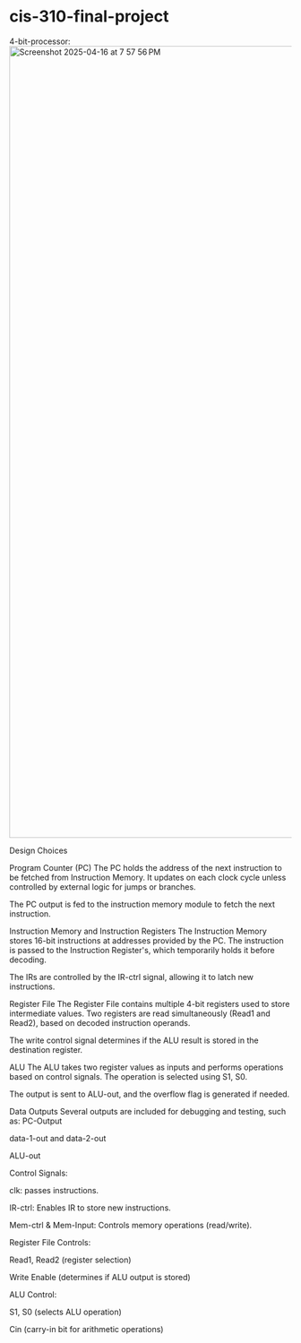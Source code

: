 # cis-310-final-project

4-bit-processor:
<img width="1414" alt="Screenshot 2025-04-16 at 7 57 56 PM" src="https://github.com/user-attachments/assets/5c8c3447-daea-4cdf-a981-c931558185ff" />

 Design Choices

Program Counter (PC) The PC holds the address of the next instruction to be fetched from Instruction Memory.
It updates on each clock cycle unless controlled by external logic for jumps or branches.

The PC output is fed to the instruction memory module to fetch the next instruction.

Instruction Memory and Instruction Registers The Instruction Memory stores 16-bit instructions at addresses provided by the PC.
The instruction is passed to the Instruction Register's, which temporarily holds it before decoding.

The IRs are controlled by the IR-ctrl signal, allowing it to latch new instructions.

Register File The Register File contains multiple 4-bit registers used to store intermediate values.
Two registers are read simultaneously (Read1 and Read2), based on decoded instruction operands.

The write control signal determines if the ALU result is stored in the destination register.

ALU The ALU takes two register values as inputs and performs operations based on control signals.
The operation is selected using S1, S0.

The output is sent to ALU-out, and the overflow flag is generated if needed.

Data Outputs Several outputs are included for debugging and testing, such as:
PC-Output

data-1-out and data-2-out

ALU-out

Control Signals:

clk: passes instructions.

IR-ctrl: Enables IR to store new instructions.

Mem-ctrl & Mem-Input: Controls memory operations (read/write).

Register File Controls:

Read1, Read2 (register selection)

Write Enable (determines if ALU output is stored)

ALU Control:

S1, S0 (selects ALU operation)

Cin (carry-in bit for arithmetic operations)

